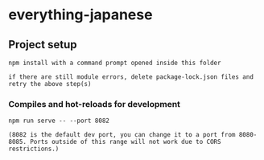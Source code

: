 # everything-japanese

## Project setup
```
npm install with a command prompt opened inside this folder

if there are still module errors, delete package-lock.json files and retry the above step(s)
```

### Compiles and hot-reloads for development
```
npm run serve -- --port 8082

(8082 is the default dev port, you can change it to a port from 8080-8085. Ports outside of this range will not work due to CORS restrictions.)

```